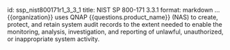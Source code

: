 id: ssp_nist800171r1_3_3_1
title: NIST SP 800-171 3.3.1
format: markdown
...
{{organization}} uses QNAP {{questions.product_name}} (NAS) to create, protect, and retain system audit records to the extent needed to enable the monitoring, analysis, investigation, and reporting of unlawful, unauthorized, or inappropriate system activity.

